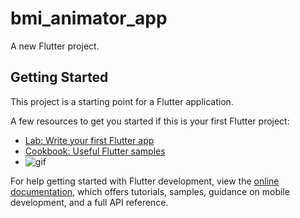 # bmi_animator_app

A new Flutter project.

## Getting Started

This project is a starting point for a Flutter application.

A few resources to get you started if this is your first Flutter project:

- [Lab: Write your first Flutter app](https://docs.flutter.dev/get-started/codelab)
- [Cookbook: Useful Flutter samples](https://docs.flutter.dev/cookbook)
- ![gif](image/BMI_animation_apk.gif)

For help getting started with Flutter development, view the
[online documentation](https://docs.flutter.dev/), which offers tutorials,
samples, guidance on mobile development, and a full API reference.
